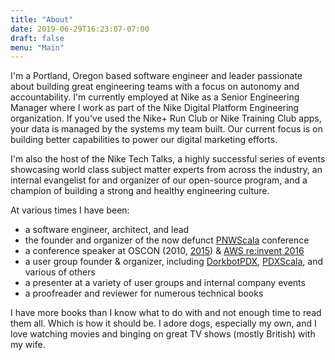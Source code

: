 ```yaml
---
title: "About"
date: 2019-06-29T16:23:07-07:00
draft: false	
menu: "Main"	
---
```


I'm a Portland, Oregon based software engineer and leader passionate about building great engineering teams with a focus on autonomy and accountability. I'm currently employed at Nike as a Senior Engineering Manager where I work as part of the Nike Digital Platform Engineering organization. If you've used the Nike+ Run Club or Nike Training Club apps, your data is managed by the systems my team built. Our current focus is on building better capabilities to power our digital marketing efforts.

I'm also the host of the Nike Tech Talks, a highly successful series of events showcasing world class subject matter experts from across the industry, an internal evangelist for and organizer of our open-source program, and a champion of building a strong and healthy engineering culture.

At various times I have been:

* a software engineer, architect, and lead
* the founder and organizer of the now defunct [PNWScala](http://pnwscala.org/) conference
* a conference speaker at OSCON (2010, [2015](https://youtu.be/-LiQCpPj8RM)) & [AWS re:invent 2016](https://youtu.be/7R5FLvr-aBE)
* a user group founder & organizer, including [DorkbotPDX](http://dorkbotpdx.org/), [PDXScala](https://www.meetup.com/PDXScala/), and various of others
* a presenter at a variety of user groups and internal company events
* a proofreader and reviewer for numerous technical books

I have more books than I know what to do with and not enough time to read them all. Which is how it should be. I adore dogs, especially my own, and I love watching movies and binging on great TV shows (mostly British) with my wife.